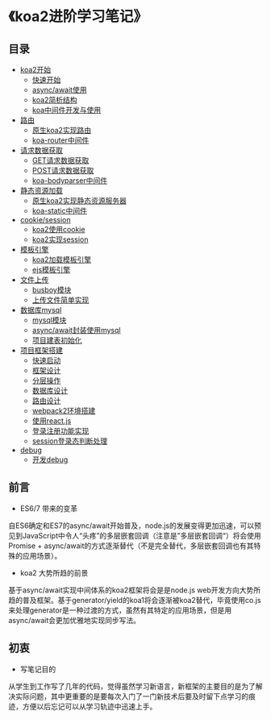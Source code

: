# 《koa2进阶学习笔记》

## 目录
* [koa2开始]()
    * [快速开始](https://github.com/ChenShenhai/koa2-note/blob/master/note//start/quick.md)
    * [async/await使用](https://github.com/ChenShenhai/koa2-note/blob/master/note//start/async.md)
    * [koa2简析结构](https://github.com/ChenShenhai/koa2-note/blob/master/note//start/info.md)
    * [koa中间件开发与使用](https://github.com/ChenShenhai/koa2-note/blob/master/note//start/middleware.md)
* [路由]()
    * [原生koa2实现路由](https://github.com/ChenShenhai/koa2-note/blob/master/note//route/simple.md)
    * [koa-router中间件](https://github.com/ChenShenhai/koa2-note/blob/master/note//route/koa-router.md)
* [请求数据获取]()
    * [GET请求数据获取](https://github.com/ChenShenhai/koa2-note/blob/master/note//request/get.md)
    * [POST请求数据获取](https://github.com/ChenShenhai/koa2-note/blob/master/note//request/post.md)
    * [koa-bodyparser中间件](https://github.com/ChenShenhai/koa2-note/blob/master/note//request/post-use-middleware.md)
* [静态资源加载]()
    * [原生koa2实现静态资源服务器](https://github.com/ChenShenhai/koa2-note/blob/master/note//static/server.md)
    * [koa-static中间件](https://github.com/ChenShenhai/koa2-note/blob/master/note//static/middleware.md)
* [cookie/session]()
    * [koa2使用cookie](https://github.com/ChenShenhai/koa2-note/blob/master/note//cookie/info.md)
    * [koa2实现session](https://github.com/ChenShenhai/koa2-note/blob/master/note//session/info.md)
* [模板引擎]()
    * [koa2加载模板引擎](https://github.com/ChenShenhai/koa2-note/blob/master/note//template/add.md)
    * [ejs模板引擎](https://github.com/ChenShenhai/koa2-note/blob/master/note//template/ejs.md)
* [文件上传]()
    * [busboy模块](https://github.com/ChenShenhai/koa2-note/blob/master/note//upload/busboy.md)
    * [上传文件简单实现](https://github.com/ChenShenhai/koa2-note/blob/master/note//upload/simple.md)
* [数据库mysql]()
    * [mysql模块](https://github.com/ChenShenhai/koa2-note/blob/master/note//mysql/info.md)    
    * [async/await封装使用mysql](https://github.com/ChenShenhai/koa2-note/blob/master/note//mysql/async.md)
    * [项目建表初始化](https://github.com/ChenShenhai/koa2-note/blob/master/note//mysql/init.md)
* [项目框架搭建]()
    * [快速启动](https://github.com/ChenShenhai/koa2-note/blob/master/note//project/start.md)
    * [框架设计](https://github.com/ChenShenhai/koa2-note/blob/master/note//project/framework.md)
    * [分层操作](https://github.com/ChenShenhai/koa2-note/blob/master/note//project/layer.md)
    * [数据库设计](https://github.com/ChenShenhai/koa2-note/blob/master/note//project/sql.md)
    * [路由设计](https://github.com/ChenShenhai/koa2-note/blob/master/note//project/route.md)
    * [webpack2环境搭建](https://github.com/ChenShenhai/koa2-note/blob/master/note//project/webpack2.md)
    * [使用react.js](https://github.com/ChenShenhai/koa2-note/blob/master/note//project/react.md)
    * [登录注册功能实现](https://github.com/ChenShenhai/koa2-note/blob/master/note//project/sign.md)
    * [session登录态判断处理](https://github.com/ChenShenhai/koa2-note/blob/master/note//project/session.md) 
* [debug]()
    * [开发debug](https://github.com/ChenShenhai/koa2-note/blob/master/note//debug/info.md)

## 前言
- ES6/7 带来的变革

自ES6确定和ES7的async/await开始普及，node.js的发展变得更加迅速，可以预见到JavaScript中令人“头疼”的多层嵌套回调（注意是”多层嵌套回调“）将会使用Promise + async/await的方式逐渐替代（不是完全替代，多层嵌套回调也有其特殊的应用场景）。

- koa2 大势所趋的前景

基于async/await实现中间体系的koa2框架将会是是node.js web开发方向大势所趋的普及框架。基于generator/yield的koa1将会逐渐被koa2替代，毕竟使用co.js来处理generator是一种过渡的方式，虽然有其特定的应用场景，但是用async/await会更加优雅地实现同步写法。

## 初衷

- 写笔记目的

从学生到工作写了几年的代码，觉得虽然学习新语言，新框架的主要目的是为了解决实际问题，其中更重要的是要每次入门了一门新技术后要及时留下点学习的痕迹，方便以后忘记可以从学习轨迹中迅速上手。

